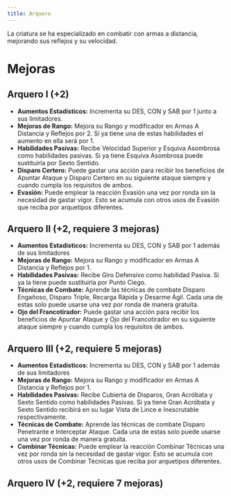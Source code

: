 ```yaml
---
title: Arquero
---
```


La criatura se ha especializado en combatir con armas a distancia, mejorando sus reflejos y su velocidad. 

# Mejoras

## Arquero I (+2)

- **Aumentos Estadísticos:** Incrementa su DES, CON y SAB por 1 junto a sus limitadores.
- **Mejoras de Rango:** Mejora su Rango y modificador en Armas A Distancia y Reflejos por 2. Si ya tiene una de estas habilidades el aumento en ella será por 1. 
- **Habilidades Pasivas:** Recibe Velocidad Superior y Esquiva Asombrosa como habilidades pasivas. Si ya tiene Esquiva Asombrosa puede sustituirla por Sexto Sentido.
- **Disparo Certero:** Puede gastar una acción para recibir los beneficios de Apuntar Ataque y Disparo Certero en su siguiente ataque siempre y cuando cumpla los requisitos de ambos.
- **Evasión:** Puede emplear la reacción Evasión una vez por ronda sin la necesidad de gastar vigor. Esto se acumula con otros usos de Evasión que reciba por arquetipos diferentes.

## Arquero II (+2, requiere 3 mejoras)

- **Aumentos Estadísticos:** Incrementa su DES, CON y SAB por 1 además de sus limitadores
- **Mejoras de Rango:** Mejora su Rango y modificador en Armas A Distancia y Reflejos por 1. 
- **Habilidades Pasivas:** Recibe Giro Defensivo como habilidad Pasiva. Si ya la tiene puede sustituirla por Punto Ciego.
- **Técnicas de Combate:** Aprende las técnicas de combate Disparo Engañoso, Disparo Triple, Recarga Rápida y Desarme Ágil. Cada una de estas solo puede usarse una vez por ronda de manera gratuita.
- **Ojo del Francotirador:** Puede gastar una acción para recibir los beneficios de Apuntar Ataque y Ojo del Francotirador en su siguiente ataque siempre y cuando cumpla los requisitos de ambos.

## Arquero III (+2, requiere 5 mejoras)

- **Aumentos Estadísticos:** Incrementa su DES, CON y SAB por 1 además de sus limitadores
- **Mejoras de Rango:** Mejora su Rango y modificador en Armas A Distancia y Reflejos por 1. 
- **Habilidades Pasivas:** Recibe Cubierta de Disparos, Gran Acróbata y Sexto Sentido como habilidades Pasivas. Si ya tiene Gran Acróbata y Sexto Sentido recibirá en su lugar Vista de Lince e Inescrutable respectivamente.
- **Técnicas de Combate:** Aprende las técnicas de combate Disparo Penetrante e Interceptar Ataque. Cada una de estas solo puede usarse una vez por ronda de manera gratuita.
- **Combinar Técnicas:** Puede emplear la reacción Combinar Técnicas una vez por ronda sin la necesidad de gastar vigor. Esto se acumula con otros usos de Combinar Técnicas que reciba por arquetipos diferentes.

## Arquero IV (+2, requiere 7 mejoras)